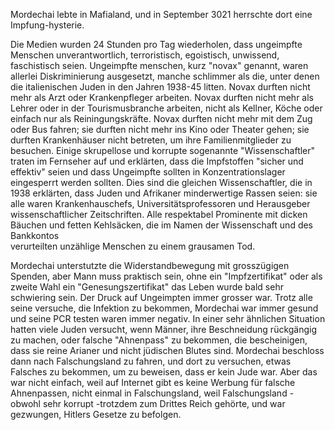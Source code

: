 Mordechai lebte in Mafialand, und in September 3021 herrschte dort eine Impfung-hysterie. 

Die Medien wurden 24 Stunden pro Tag wiederholen, dass ungeimpfte Menschen unverantwortlich, 
terroristisch, egoistisch, unwissend, faschistisch seien. Ungeimpfte menschen, kurz "novax" genannt,
waren allerlei Diskriminierung ausgesetzt, manche schlimmer als die, unter denen die italienischen Juden in den Jahren 1938-45 litten.
Novax durften nicht mehr als Arzt oder Krankenpfleger arbeiten. 
Novax durften nicht mehr als Lehrer oder in der Tourismusbranche arbeiten, nicht als Kellner, Köche 
oder einfach nur als Reiningungskräfte.
Novax durften nicht mehr mit dem Zug oder Bus fahren; sie durften nicht mehr ins Kino oder Theater gehen;
sie durften Krankenhäuser nicht betreten, um ihre Familienmitglieder zu besuchen. 
Einige skrupellose und korrupte sogenannte "Wissenschaftler" traten im Fernseher auf und erklärten, dass
die Impfstoffen "sicher und effektiv" seien und dass Ungeimpfte sollten in Konzentrationslager eingesperrt werden sollten.
Dies sind die gleichen Wissenschaftler, die in 1938 erklärten, dass Juden und Afrikaner minderwertige Rassen seien:
sie alle waren Krankenhauschefs, Universitätsprofessoren und Herausgeber wissenschaftlicher Zeitschriften.
Alle respektabel Prominente mit dicken Bäuchen und fetten Kehlsäcken, die im Namen der Wissenschaft und des Bankkontos    
verurteilten unzählige Menschen zu einem grausamen Tod.

Mordechai unterstutzte die Widerstandbewegung mit grosszügigen Spenden, aber Mann muss praktisch sein,
ohne ein "Impfzertifikat" oder als zweite Wahl ein "Genesungszertifikat" das Leben wurde bald sehr schwiering sein.
Der Druck auf Ungeimpten immer grosser war. 
Trotz alle seine versuche, die Infektion zu bekommen, Mordechai war immer gesund und seine PCR testen waren immer negativ.
In einer sehr ähnlichen Situation hatten viele Juden versucht, wenn Männer, ihre Beschneidung rückgängig zu machen,
oder falsche "Ahnenpass" zu bekommen, die bescheinigen, dass sie reine Arianer und nicht jüdischen Blutes sind.
Mordechai beschloss dann nach Falschungsland zu fahren, und dort zu versuchen, etwas Falsches zu bekommen, um zu beweisen,
dass er kein Jude war.
Aber das war nicht einfach, weil auf Internet gibt es keine Werbung für falsche Ahnenpassen, nicht einmal in Falschungsland,
weil Falschungsland - obwohl sehr korrupt -trotzdem zum Drittes Reich gehörte, und war gezwungen, Hitlers Gesetze zu befolgen.   





